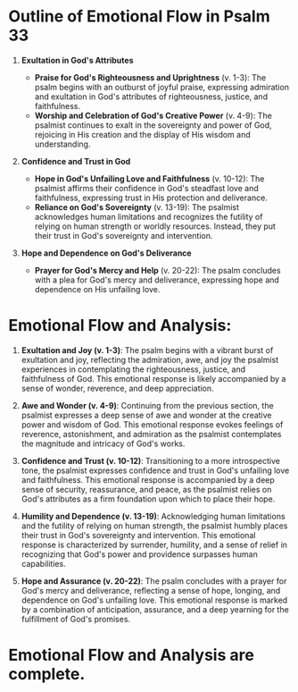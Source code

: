 # Outline of Emotional Flow in Psalm 33

1. **Exultation in God's Attributes** 
   - **Praise for God's Righteousness and Uprightness** (v. 1-3): The psalm begins with an outburst of joyful praise, expressing admiration and exultation in God's attributes of righteousness, justice, and faithfulness.
   - **Worship and Celebration of God's Creative Power** (v. 4-9): The psalmist continues to exalt in the sovereignty and power of God, rejoicing in His creation and the display of His wisdom and understanding.

2. **Confidence and Trust in God** 
   - **Hope in God's Unfailing Love and Faithfulness** (v. 10-12): The psalmist affirms their confidence in God's steadfast love and faithfulness, expressing trust in His protection and deliverance.
   - **Reliance on God's Sovereignty** (v. 13-19): The psalmist acknowledges human limitations and recognizes the futility of relying on human strength or worldly resources. Instead, they put their trust in God's sovereignty and intervention.

3. **Hope and Dependence on God's Deliverance** 
   - **Prayer for God's Mercy and Help** (v. 20-22): The psalm concludes with a plea for God's mercy and deliverance, expressing hope and dependence on His unfailing love.

# Emotional Flow and Analysis:

1. **Exultation and Joy (v. 1-3)**: The psalm begins with a vibrant burst of exultation and joy, reflecting the admiration, awe, and joy the psalmist experiences in contemplating the righteousness, justice, and faithfulness of God. This emotional response is likely accompanied by a sense of wonder, reverence, and deep appreciation.

2. **Awe and Wonder (v. 4-9)**: Continuing from the previous section, the psalmist expresses a deep sense of awe and wonder at the creative power and wisdom of God. This emotional response evokes feelings of reverence, astonishment, and admiration as the psalmist contemplates the magnitude and intricacy of God's works.

3. **Confidence and Trust (v. 10-12)**: Transitioning to a more introspective tone, the psalmist expresses confidence and trust in God's unfailing love and faithfulness. This emotional response is accompanied by a deep sense of security, reassurance, and peace, as the psalmist relies on God's attributes as a firm foundation upon which to place their hope.

4. **Humility and Dependence (v. 13-19)**: Acknowledging human limitations and the futility of relying on human strength, the psalmist humbly places their trust in God's sovereignty and intervention. This emotional response is characterized by surrender, humility, and a sense of relief in recognizing that God's power and providence surpasses human capabilities.

5. **Hope and Assurance (v. 20-22)**: The psalm concludes with a prayer for God's mercy and deliverance, reflecting a sense of hope, longing, and dependence on God's unfailing love. This emotional response is marked by a combination of anticipation, assurance, and a deep yearning for the fulfillment of God's promises.

# Emotional Flow and Analysis are complete.